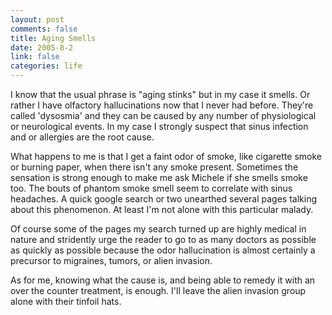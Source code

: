 ```yaml
--- 
layout: post
comments: false
title: Aging Smells
date: 2005-8-2
link: false
categories: life
---
```

I know that the usual phrase is "aging stinks" but in my case it smells. Or rather I have olfactory hallucinations now that I never had before. They're called 'dysosmia' and they can be caused by any number of physiological or neurological events. In my case I strongly suspect that sinus infection and or allergies are the root cause.

What happens to me is that I get a faint odor of smoke, like cigarette smoke or burning paper, when there isn't any smoke present. Sometimes the sensation is strong enough to make me ask Michele if she smells smoke too. The bouts of phantom smoke smell seem to correlate with sinus headaches. A quick google search or two unearthed several pages talking about this phenomenon. At least I'm not alone with this particular malady.

Of course some of the pages my search turned up are highly medical in nature and stridently urge the reader to go to as many doctors as possible as quickly as possible because the odor hallucination is almost certainly a precursor to migraines, tumors, or alien invasion.

As for me, knowing what the cause is, and being able to remedy it with an over the counter treatment, is enough. I'll leave the alien invasion group alone with their tinfoil hats.


